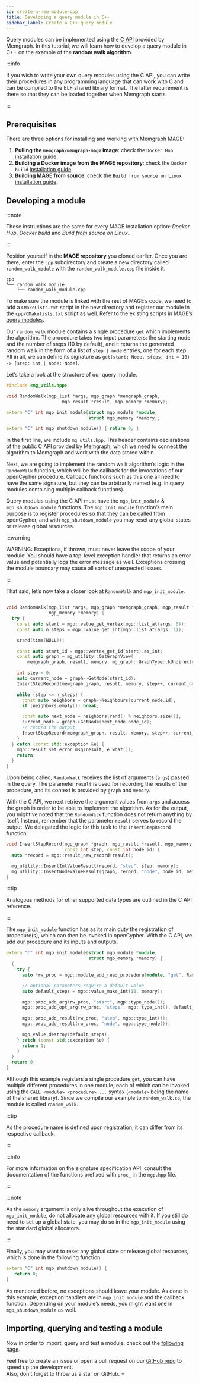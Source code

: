 ```yaml
---
id: create-a-new-module-cpp
title: Developing a query module in C++
sidebar_label: Create a C++ query module
---
```


Query modules can be implemented using the [C
API](/memgraph/reference-guide/query-modules/api/c-api)
provided by Memgraph. In this tutorial, we will learn how to develop a query
module in C++ on the example of the **random walk algorithm**.

:::info

If you wish to write your own query modules using the C API, you can write their
procedures in any programming language that can work with C and can be compiled
to the ELF shared library format. The latter requirement is there so that they
can be loaded together when Memgraph starts.

:::

## Prerequisites

There are three options for installing and working with Memgraph MAGE:

1.  **Pulling the `memgraph/memgraph-mage` image**: check the `Docker Hub` 
    [installation guide](/installation/docker-hub.md).
2.  **Building a Docker image from the MAGE repository**: check the `Docker
    build` [installation guide](/installation/docker-build.md).
3.  **Building MAGE from source**: check the `Build from source on Linux` 
    [installation guide](/installation/source.md).

## Developing a module

:::note

These instructions are the same for every MAGE installation option: _Docker
Hub_, _Docker build_ and _Build from source on Linux_.

:::

Position yourself in the **MAGE repository** you cloned earlier. Once you are
there, enter the `cpp` subdirectory and create a new directory called
`random_walk_module` with the `random_walk_module.cpp` file inside it.

```plaintext
cpp
└── random_walk_module
    └── random_walk_module.cpp
```

To make sure the module is linked with the rest of MAGE’s code, we need to add a 
`CMakeLists.txt` script in the new directory and register our module in the 
`cpp/CMakelists.txt` script as well. Refer to the existing scripts in MAGE’s 
[query modules](https://github.com/memgraph/mage/tree/main/cpp).

Our `random_walk` module contains a single procedure `get` which implements the
algorithm. The procedure takes two input parameters: the starting node and the
number of steps (10 by default), and it returns the generated random walk in the
form of a list of `step | node` entries, one for each step.
All in all, we can define its signature as `get(start: Node, steps: int = 10)
-> [step: int | node: Node]`.

Let’s take a look at the structure of our query module.

```cpp
#include <mg_utils.hpp>

void RandomWalk(mgp_list *args, mgp_graph *memgraph_graph,
                     mgp_result *result, mgp_memory *memory);

extern "C" int mgp_init_module(struct mgp_module *module,
                               struct mgp_memory *memory);

extern "C" int mgp_shutdown_module() { return 0; }

```

In the first line, we include `mg_utils.hpp`. This header contains declarations
of the public C API provided by Memgraph, which we need to connect the algorithm
to Memgraph and work with the data stored within.

Next, we are going to implement the random walk algorithm’s logic in the
`RandomWalk` function, which will be the callback for the invocations of our
openCypher procedure. Callback functions such as this one all need to have the
same signature, but they can be arbitrarily named (e.g. in query modules
containing multiple callback functions).

Query modules using the C API must have the `mgp_init_module` &
`mgp_shutdown_module` functions. The `mgp_init_module` function’s main purpose
is to register procedures so that they can be called from openCypher, and with
`mgp_shutdown_module` you may reset any global states or release global
resources.

:::warning

WARNING: Exceptions, if thrown, must never leave the scope of your module! You
should have a top-level exception handler that returns an error value and
potentially logs the error message as well. Exceptions crossing the module
boundary may cause all sorts of unexpected issues.

:::

That said, let’s now take a closer look at `RandomWalk` and `mgp_init_module`.

```cpp

void RandomWalk(mgp_list *args, mgp_graph *memgraph_graph, mgp_result *result,
                mgp_memory *memory) {
  try {
    const auto start = mgp::value_get_vertex(mgp::list_at(args, 0));
    const auto n_steps = mgp::value_get_int(mgp::list_at(args, 1));

    srand(time(NULL));

    const auto start_id = mgp::vertex_get_id(start).as_int;
    const auto graph = mg_utility::GetGraphView(
        memgraph_graph, result, memory, mg_graph::GraphType::kUndirectedGraph);

    int step = 0;
    auto current_node = graph->GetNode(start_id);
    InsertStepRecord(memgraph_graph, result, memory, step++, current_node.id);

    while (step <= n_steps) {
      const auto neighbors = graph->Neighbours(current_node.id);
      if (neighbors.empty()) break;

      const auto next_node = neighbors[rand() % neighbors.size()];
      current_node = graph->GetNode(next_node.node_id);
      // record the output
      InsertStepRecord(memgraph_graph, result, memory, step++, current_node.id);
    }
  } catch (const std::exception &e) {
    mgp::result_set_error_msg(result, e.what());
    return;
  }
}
```

Upon being called, `RandomWalk` receives the list of arguments (`args`) passed
in the query. The parameter `result` is used for recording the results of the
procedure, and its context is provided by `graph` and `memory`.

With the C API, we next retrieve the argument values from `args` and access the
graph in order to be able to implement the algorithm. As for the output, you
might’ve noted that the `RandomWalk` function does not return anything by itself.
Instead, remember that the parameter `result` serves to record the output. We
delegated the logic for this task to the `InsertStepRecord` function:

```cpp
void InsertStepRecord(mgp_graph *graph, mgp_result *result, mgp_memory *memory,
                      const int step, const int node_id) {
  auto *record = mgp::result_new_record(result);

  mg_utility::InsertIntValueResult(record, "step", step, memory);
  mg_utility::InsertNodeValueResult(graph, record, "node", node_id, memory);
}
```

:::tip

Analogous methods for other supported data types are outlined in the C API
reference.

:::

The `mgp_init_module` function has as its main duty the registration of
procedure(s), which can then be invoked in openCypher. With the C API, we add our
procedure and its inputs and outputs.

```cpp
extern "C" int mgp_init_module(struct mgp_module *module,
                               struct mgp_memory *memory) {
  {
    try {
      auto *rw_proc = mgp::module_add_read_procedure(module, "get", RandomWalk);

      // optional parameters require a default value
      auto default_steps = mgp::value_make_int(10, memory);

      mgp::proc_add_arg(rw_proc, "start", mgp::type_node());
      mgp::proc_add_opt_arg(rw_proc, "steps", mgp::type_int(), default_steps);

      mgp::proc_add_result(rw_proc, "step", mgp::type_int());
      mgp::proc_add_result(rw_proc, "node", mgp::type_node());

      mgp_value_destroy(default_steps);
    } catch (const std::exception &e) {
      return 1;
    }
  }
  return 0;
}
```

Although this example registers a single procedure `get`, you can have multiple
different procedures in one module, each of which can be invoked using the
`CALL <module>.<procedure> ...` syntax (`<module>` being the name of the shared
library). Since we compile our example to `random_walk.so`, the module is called
`random_walk`.

:::tip

As the procedure name is defined upon registration, it can differ from its 
respective callback.

:::

:::info

For more information on the signature specification API, consult the
documentation of the functions prefixed with `proc_` in the `mgp.hpp` file.

:::

:::note

As the `memory` argument is only alive throughout the execution of
`mgp_init_module`, do not allocate any global resources with it. If you still do
need to set up a global state, you may do so in the `mgp_init_module` using the
standard global allocators.

:::

Finally, you may want to reset any global state or release global resources,
which is done in the following function:

```cpp
extern "C" int mgp_shutdown_module() {
   return 0;
}
```

As mentioned before, no exceptions should leave your module. As done in this
example, exception handlers are in `mgp_init_module` and the callback function.
Depending on your module’s needs, you might want one in `mgp_shutdown_module` as
well.

## Importing, querying and testing a module

Now in order to import, query and test a module, check out the [following
page](/mage/how-to-guides/run-a-query-module).

Feel free to create an issue or open a pull request on our [GitHub
repo](https://github.com/memgraph/mage) to speed up the development.<br/>
Also, don’t forget to throw us a star on GitHub. :star:
